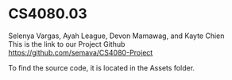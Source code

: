 # CS4080.03     
Selenya Vargas, Ayah League, Devon Mamawag, and Kayte Chien     
This is the link to our Project Github      
https://github.com/semava/CS4080-Project  

To find the source code, it is located in the Assets folder.
